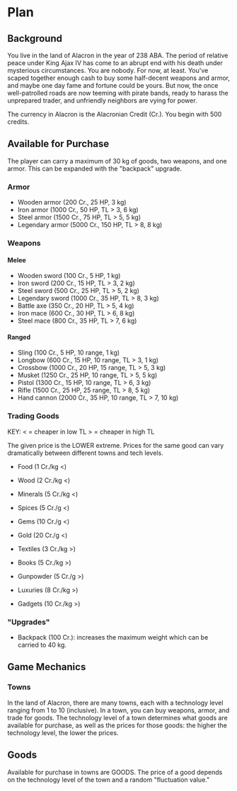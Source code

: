 # Plan

## Background

You live in the land of Alacron in the year of 238 ABA. The period of relative peace under King Ajax IV has come to an abrupt end with his death under mysterious circumstances.
You are nobody. For now, at least. You've scaped together enough cash to buy some half-decent weapons and armor, and maybe one day fame and fortune could be yours.
But now, the once well-patrolled roads are now teeming with pirate bands, ready to harass the unprepared trader, and unfriendly neighbors are vying for power.

The currency in Alacron is the Alacronian Credit (Cr.).
You begin with 500 credits.

## Available for Purchase

The player can carry a maximum of 30 kg of goods, two weapons, and one armor. This can be expanded with the "backpack" upgrade.

### Armor

 - Wooden armor (200 Cr., 25 HP, 3 kg)
 - Iron armor (1000 Cr., 50 HP, TL > 3, 6 kg)
 - Steel armor (1500 Cr., 75 HP, TL > 5, 5 kg)
 - Legendary armor (5000 Cr., 150 HP, TL > 8, 8 kg)

### Weapons

#### Melee

 - Wooden sword (100 Cr., 5 HP, 1 kg)
 - Iron sword (200 Cr., 15 HP, TL > 3, 2 kg)
 - Steel sword (500 Cr., 25 HP, TL > 5, 2 kg)
 - Legendary sword (1000 Cr., 35 HP, TL > 8, 3 kg)
 - Battle axe (350 Cr., 20 HP, TL > 5, 4 kg)
 - Iron mace (600 Cr., 30 HP, TL > 6, 8 kg)
 - Steel mace (800 Cr., 35 HP, TL > 7, 6 kg)

#### Ranged

 - Sling (100 Cr., 5 HP, 10 range, 1 kg)
 - Longbow (600 Cr., 15 HP, 10 range, TL > 3, 1 kg)
 - Crossbow (1000 Cr., 20 HP, 15 range, TL > 5, 3 kg)
 - Musket (1250 Cr., 25 HP, 10 range, TL > 5, 5 kg)
 - Pistol (1300 Cr., 15 HP, 10 range, TL > 6, 3 kg)
 - Rifle (1500 Cr., 25 HP, 25 range, TL > 8, 5 kg)
 - Hand cannon (2000 Cr., 35 HP, 10 range, TL > 7, 10 kg)

### Trading Goods

KEY: < = cheaper in low TL
     > = cheaper in high TL

The given price is the LOWER extreme. Prices for the same good can vary dramatically between different towns and tech levels.

 - Food (1 Cr./kg <)
 - Wood (2 Cr./kg <)
 - Minerals (5 Cr./kg <)
 - Spices (5 Cr./g <)
 - Gems (10 Cr./g <)
 - Gold (20 Cr./g <)

 - Textiles (3 Cr./kg >)
 - Books (5 Cr./kg >)
 - Gunpowder (5 Cr./g >)
 - Luxuries (8 Cr./kg >)
 - Gadgets (10 Cr./kg >)

### "Upgrades"

 - Backpack (100 Cr.): increases the maximum weight which can be carried to 40 kg.

## Game Mechanics

### Towns

In the land of Alacron, there are many towns, each with a technology level ranging from 1 to 10 (inclusive).
In a town, you can buy weapons, armor, and trade for goods.
The technology level of a town determines what goods are available for purchase, as well as the prices for those goods: the higher the technology level, the lower the prices.

## Goods

Available for purchase in towns are GOODS. The price of a good depends on the technology level of the town and a random "fluctuation value."
